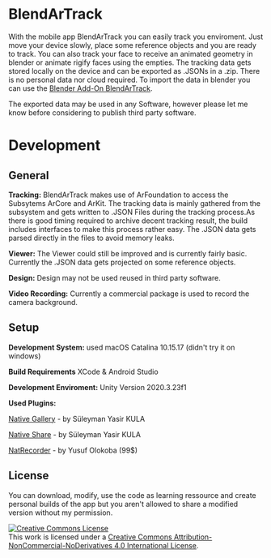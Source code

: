 # BlendArTrack

With the mobile app BlendArTrack you can easily track you enviroment. Just move your device slowly, place some reference objects and you are ready to track. You can also track your face to receive an animated geometry in blender or animate rigify faces using the empties. The tracking data gets stored locally on the device and can be exported as .JSONs in a .zip. There is no personal data nor cloud required. To import the data in blender you can use the [Blender Add-On BlendArTrack](https://github.com/cgtinker/blendartrack).

The exported data may be used in any Software, however please let me know before considering to publish third party software.


# Development

## General
**Tracking:**
BlendArTrack makes use of ArFoundation to access the Subsytems ArCore and ArKit. The tracking data is mainly gathered from the subsystem and gets written to .JSON Files during the tracking process.As there is good timing required to archive decent tracking result, the build includes interfaces to make this process rather easy. The .JSON data gets parsed directly in the files to avoid memory leaks.

**Viewer:**
The Viewer could still be improved and is currently fairly basic. Currently the .JSON data gets projected on some reference objects.

**Design:**
Design may not be used reused in third party software.

**Video Recording:**
Currently a commercial package is used to record the camera background.


## Setup

**Development System:**
used macOS Catalina 10.15.17 (didn't try it on windows)


**Build Requirements**
XCode & Android Studio


**Development Enviroment:**
Unity Version 2020.3.23f1


**Used Plugins:**

[Native Gallery](https://github.com/yasirkula/UnityNativeGallery) - by Süleyman Yasir KULA

[Native Share](https://github.com/yasirkula/UnityNativeShare) - by Süleyman Yasir KULA

[NatRecorder](https://assetstore.unity.com/packages/tools/integration/natcorder-video-recording-api-102645) - by Yusuf Olokoba (99$)


## License
You can download, modify, use the code as learning ressource and create personal builds of the app but you aren't allowed to share a modified version without my permission. 

<a rel="license" href="http://creativecommons.org/licenses/by-nc-nd/4.0/"><img alt="Creative Commons License" style="border-width:0" src="https://i.creativecommons.org/l/by-nc-nd/4.0/88x31.png" /></a><br />This work is licensed under a <a rel="license" href="http://creativecommons.org/licenses/by-nc-nd/4.0/">Creative Commons Attribution-NonCommercial-NoDerivatives 4.0 International License</a>.
